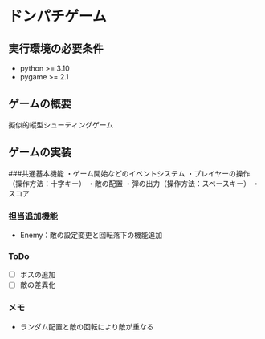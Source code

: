 # ドンパチゲーム
## 実行環境の必要条件
* python >= 3.10
* pygame >= 2.1

## ゲームの概要
擬似的縦型シューティングゲーム

## ゲームの実装
###共通基本機能
・ゲーム開始などのイベントシステム
・プレイヤーの操作（操作方法：十字キー）
・敵の配置
・弾の出力（操作方法：スペースキー）
・スコア
      
### 担当追加機能
* Enemy：敵の設定変更と回転落下の機能追加
### ToDo
- [ ] ボスの追加
- [ ] 敵の差異化
### メモ
* ランダム配置と敵の回転により敵が重なる
